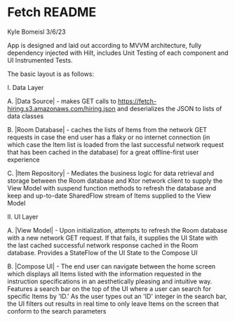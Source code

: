 # Fetch README
Kyle Bomeisl
3/6/23

App is designed and laid out according to MVVM architecture, fully dependency injected with Hilt, 
includes Unit Testing of each component and UI Instrumented Tests.

The basic layout is as follows:

I. Data Layer

  A. |Data Source| - makes GET calls to https://fetch-hiring.s3.amazonaws.com/hiring.json 
      and deserializes the JSON to lists of data classes
      
  B. |Room Database| - caches the lists of Items from the network GET requests in case the end user 
      has a flaky or no internet connection (in which case the Item list is loaded from the last successful
      network request that has been cached in the database) for a great offline-first user experience
      
  C. |Item Repository| - Mediates the business logic for data retrieval and storage between the Room
      database and Ktor network client to supply the View Model with suspend function methods to 
      refresh the database and keep and up-to-date SharedFlow stream of Items supplied to the View
      Model
      
II. UI Layer 

  A. |View Model| - Upon initialization, attempts to refresh the Room database with a new network GET
      request. If that fails, it supplies the UI State with the last cached successful network response
      cached in the Room database. Provides a StateFlow of the UI State to the Compose UI
      
  B. |Compose UI| - The end user can navigate between the home screen which displays all Items listed with
      the information requested in the instruction specifications in an aesthetically pleasing and intuitive
      way. Features a search bar on the top of the UI where a user can search for specific Items by 'ID.'
      As the user types out an 'ID' integer in the search bar, the UI filters out results in real time to
      only leave Items on the screen that conform to the search parameters
